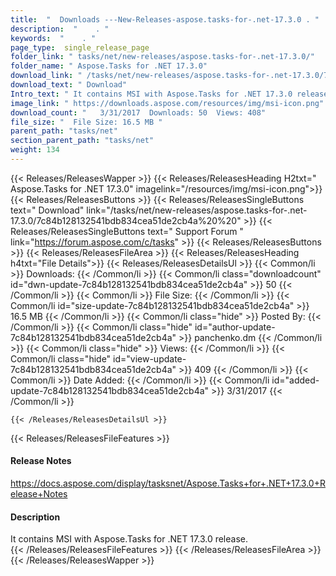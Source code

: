 ```yaml
---
title:  "  Downloads ---New-Releases-aspose.tasks-for-.net-17.3.0 . " 
description:  "    . " 
keywords:  "    . " 
page_type:  single_release_page
folder_link: " tasks/net/new-releases/aspose.tasks-for-.net-17.3.0/"
folder_name: " Aspose.Tasks for .NET 17.3.0"
download_link: " /tasks/net/new-releases/aspose.tasks-for-.net-17.3.0/7c84b128132541bdb834cea51de2cb4a"
download_text: " Download"
Intro_text: " It contains MSI with Aspose.Tasks for .NET 17.3.0 release."
image_link: " https://downloads.aspose.com/resources/img/msi-icon.png"
download_count: "   3/31/2017  Downloads: 50  Views: 408"
file_size: "  File Size: 16.5 MB "
parent_path: "tasks/net"
section_parent_path: "tasks/net"
weight: 134 
---
```


{{< Releases/ReleasesWapper >}}
  {{< Releases/ReleasesHeading H2txt=" Aspose.Tasks for .NET 17.3.0" imagelink="/resources/img/msi-icon.png">}}
  {{< Releases/ReleasesButtons >}}
    {{< Releases/ReleasesSingleButtons text=" Download" link="/tasks/net/new-releases/aspose.tasks-for-.net-17.3.0/7c84b128132541bdb834cea51de2cb4a%20%20" >}}
    {{< Releases/ReleasesSingleButtons text=" Support Forum " link="https://forum.aspose.com/c/tasks" >}}
  {{< Releases/ReleasesButtons >}}
  {{< Releases/ReleasesFileArea >}}
    {{< Releases/ReleasesHeading h4txt="File Details">}}
    {{< Releases/ReleasesDetailsUl >}}
            {{< Common/li  >}} Downloads: {{< /Common/li >}} 
      {{< Common/li class="downloadcount" id="dwn-update-7c84b128132541bdb834cea51de2cb4a" >}} 50 {{< /Common/li >}} 
      {{< Common/li  >}} File Size: {{< /Common/li >}} 
      {{< Common/li id="size-update-7c84b128132541bdb834cea51de2cb4a" >}} 16.5 MB {{< /Common/li >}} 
      {{< Common/li  class="hide" >}} Posted By: {{< /Common/li >}} 
      {{< Common/li class="hide" id="author-update-7c84b128132541bdb834cea51de2cb4a" >}} panchenko.dm {{< /Common/li >}} 
      {{< Common/li class="hide"  >}} Views: {{< /Common/li >}} 
      {{< Common/li class="hide" id="view-update-7c84b128132541bdb834cea51de2cb4a" >}} 409 {{< /Common/li >}} 
      {{< Common/li  >}} Date Added: {{< /Common/li >}} 
      {{< Common/li id="added-update-7c84b128132541bdb834cea51de2cb4a" >}} 3/31/2017 {{< /Common/li >}} 

    {{< /Releases/ReleasesDetailsUl >}}

  {{< Releases/ReleasesFileFeatures >}}
      <h4>Release Notes</h4><div><a href="https://docs.aspose.com/display/tasksnet/Aspose.Tasks+for+.NET+17.3.0+Release+Notes">https://docs.aspose.com/display/tasksnet/Aspose.Tasks+for+.NET+17.3.0+Release+Notes</a></div><h4>Description</h4><div class="HTMLDescription">It contains MSI with Aspose.Tasks for .NET 17.3.0 release.</div>
  {{< /Releases/ReleasesFileFeatures >}}
 {{< /Releases/ReleasesFileArea >}}
{{< /Releases/ReleasesWapper >}}


